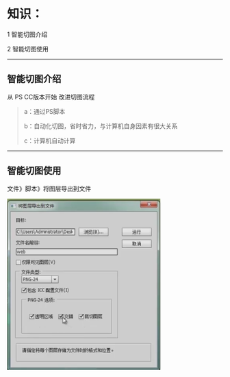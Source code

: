 # 知识：

1 智能切图介绍

2 智能切图使用

---

## 智能切图介绍

从 PS CC版本开始 改进切图流程

> a：通过PS脚本
>
> b：自动化切图，省时省力，与计算机自身因素有很大关系
>
> c：计算机自动计算

---

## 智能切图使用

文件》脚本》将图层导出到文件

![](/assets/slice-accurate-xs01.png)

